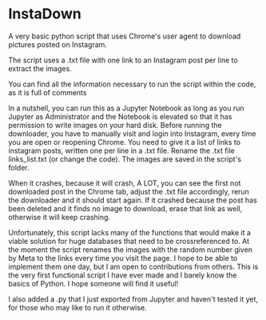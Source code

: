 # InstaDown
A very basic python script that uses Chrome's user agent to download pictures posted on Instagram.

The script uses a .txt file with one link to an Instagram post per line to extract the images.

You can find all the information necessary to run the script within the code, as it is full of comments

In a nutshell, you can run this as a Jupyter Notebook as long as you run Jupyter as Administrator and the Notebook is elevated so that it has permission 
to write images on your hard disk.
Before running the downloader, you have to manually visit and login into Instagram, every time you are open or reopening Chrome.
You need to give it a list of links to instagram posts, written one per line in a .txt file. Rename the .txt file links_list.txt (or change the code).
The images are saved in the script's folder.

When it crashes, because it will crash, A LOT, you can see the first not downloaded post in the Chrome tab, adjust the .txt file accordingly, rerun the downloader and it should start again.
If it crashed because the post has been deleted and it finds no image to download, erase that link as well, otherwise it will keep crashing.

Unfortunately, this script lacks many of the functions that would make it a viable solution for huge databases that need to be crossreferenced to.
At the moment the script renames the images with the random number given by Meta to the links every time you visit the page.
I hope to be able to implement them one day, but I am open to contributions from others.
This is the very first functional script I have ever made and I barely know the basics of Python. I hope someone will find it useful!

I also added a .py that I just exported from Jupyter and haven't tested it yet, for those who may like to run it otherwise.
